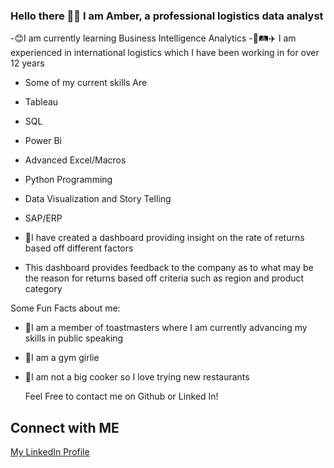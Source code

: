 ### Hello there 👋🏽 I am Amber, a professional logistics data analyst

-😊I am currently learning Business Intelligence Analytics
-🚄🛤️✈️ I am experienced in international logistics which I have been working in for over 12 years

- Some of my current skills Are
- Tableau
- SQL
- Power Bi
- Advanced Excel/Macros
- Python Programming 
- Data Visualization and Story Telling  
- SAP/ERP

- 🦾I have created a dashboard providing insight on the rate of returns based off different factors
- This  dashboard provides feedback to the company as to what may be the reason for returns based off criteria such as region and product category


Some Fun Facts about me:
- 🦋I am a member of toastmasters where I am currently advancing my skills in public speaking
- 🤸I am a gym girlie
- 🤭I am not a big cooker so I love trying new restaurants

  Feel Free to contact me on Github or Linked In! 
## Connect with ME 
[My LinkedIn Profile](https://www.linkedin.com/in/amber-grice-rudisell)


